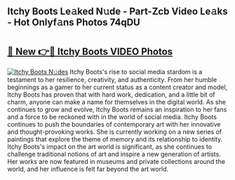 ## Itchy Boots Le𝚊ked N𝚞de - Part-Zcb Video Le𝚊ks - Hot Onlyf𝚊ns Photos 74qDU

# <h2><a href="http://ab2121.deff.icu/?id=Itchy+Boots">🔗 New 👉🔴 Itchy Boots VIDEO Photos</a></h2>

[![Itchy Boots N𝚞des](https://i.imgur.com/rIISA9y.gif)](http://ab2121.deff.icu/?id=Itchy+Boots)
Itchy Boots's rise to social media stardom is a testament to her resilience, creativity, and authenticity. From her humble beginnings as a gamer to her current status as a content creator and model, Itchy Boots has proven that with hard work, dedication, and a little bit of charm, anyone can make a name for themselves in the digital world. As she continues to grow and evolve, Itchy Boots remains an inspiration to her fans and a force to be reckoned with in the world of social media. Itchy Boots continues to push the boundaries of contemporary art with her innovative and thought-provoking works. She is currently working on a new series of paintings that explore the theme of memory and its relationship to identity. Itchy Boots's impact on the art world is significant, as she continues to challenge traditional notions of art and inspire a new generation of artists. Her works are now featured in museums and private collections around the world, and her influence is felt far beyond the art world.
